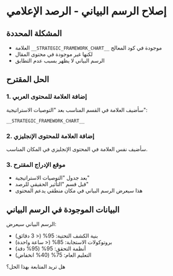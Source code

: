 # إصلاح الرسم البياني - الرصد الإعلامي

## المشكلة المحددة
- العلامة `__STRATEGIC_FRAMEWORK_CHART__` موجودة في كود المعالج
- لكنها غير موجودة في محتوى المقال
- الرسم البياني لا يظهر بسبب عدم التطابق

## الحل المقترح

### 1. إضافة العلامة للمحتوى العربي
سأضيف العلامة في القسم المناسب بعد "التوصيات الاستراتيجية":

```
__STRATEGIC_FRAMEWORK_CHART__
```

### 2. إضافة العلامة للمحتوى الإنجليزي
سأضيف نفس العلامة في المحتوى الإنجليزي في المكان المناسب.

### 3. موقع الإدراج المقترح
- بعد جدول "التوصيات الاستراتيجية" 
- قبل قسم "التأثير الحقيقي للرصد"
- هذا سيعرض الرسم البياني في مكان منطقي يدعم المحتوى

## البيانات الموجودة في الرسم البياني
الرسم البياني سيعرض:
- بنية الكشف التحتية: 95% (< 3 دقائق)
- بروتوكولات الاستجابة: 85% (< ساعة واحدة)  
- أنظمة التحقق: 95% (95% دقة)
- التعليم العام: 75% (40% انخفاض)

هل تريد المتابعة بهذا الحل؟